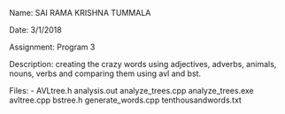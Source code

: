 Name: SAI RAMA KRISHNA TUMMALA

Date: 3/1/2018

Assignment: Program 3

Description: creating the crazy words using adjectives, adverbs, animals, nouns, verbs and comparing them using avl and bst.

Files: - AVLtree.h
         analysis.out
         analyze_trees.cpp
         analyze_trees.exe
         avltree.cpp
         bstree.h
         generate_words.cpp
         tenthousandwords.txt
